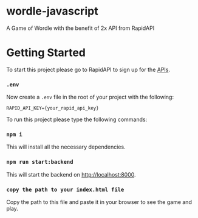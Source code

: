 # wordle-javascript
A Game of Wordle with the benefit of 2x API from RapidAPI


# Getting Started

To start this project please go to RapidAPI to sign up for the [APIs](https://bit.ly/rapidapi-hub). 





### `.env`
Now create a `.env` file in the root of your project with the following:

```
RAPID_API_KEY={your_rapid_api_key}
```

To run this project please type the following commands:

### `npm i`

This will install all the necessary dependencies.

### `npm run start:backend`

This will start the backend on  [http://localhost:8000](http://localhost:8000).

### `copy the path to your index.html file`

Copy the path to this file and paste it in your browser to see the game and play.





